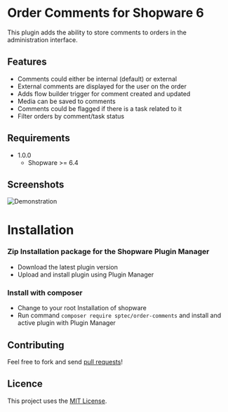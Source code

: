 Order Comments for Shopware 6
=====

This plugin adds the ability to store comments to orders in the administration interface.

Features
-----
- Comments could either be internal (default) or external
- External comments are displayed for the user on the order
- Adds flow builder trigger for comment created and updated
- Media can be saved to comments
- Comments could be flagged if there is a task related to it
- Filter orders by comment/task status

Requirements
-----
* 1.0.0
    * Shopware >= 6.4

Screenshots
-----
![Demonstration](https://raw.githubusercontent.com/stefanpoensgen/SptecOrderComments/main/src/Resources/store/images/1.png)

Installation
====

### Zip Installation package for the Shopware Plugin Manager
* Download the latest plugin version
* Upload and install plugin using Plugin Manager

### Install with composer
* Change to your root Installation of shopware
* Run command `composer require sptec/order-comments` and install and active plugin with Plugin Manager

Contributing
-----
Feel free to fork and send [pull requests](https://github.com/stefanpoensgen/SptecOrderComments)!

Licence
-----
This project uses the [MIT License](LICENSE.md).
